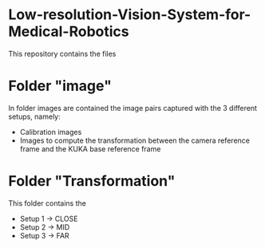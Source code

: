 # Low-resolution-Vision-System-for-Medical-Robotics

This repository contains the files

# Folder "image"

In folder images are contained the image pairs captured with the 3 different setups, namely:

-  Calibration images
-  Images to compute the transformation between the camera reference frame and the KUKA base reference frame

# Folder "Transformation"

This folder contains the 

- Setup 1 &rarr; CLOSE
- Setup 2 &rarr; MID
- Setup 3 &rarr; FAR
